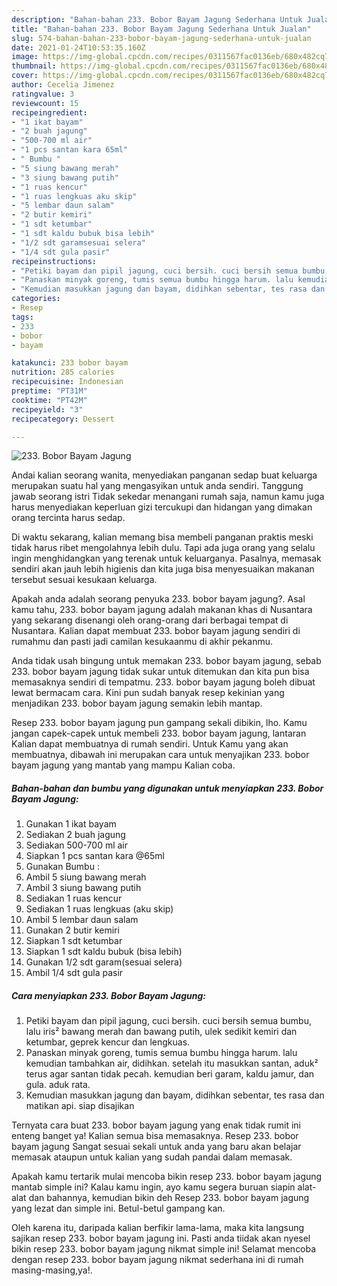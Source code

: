 ```yaml
---
description: "Bahan-bahan 233. Bobor Bayam Jagung Sederhana Untuk Jualan"
title: "Bahan-bahan 233. Bobor Bayam Jagung Sederhana Untuk Jualan"
slug: 574-bahan-bahan-233-bobor-bayam-jagung-sederhana-untuk-jualan
date: 2021-01-24T10:53:35.160Z
image: https://img-global.cpcdn.com/recipes/0311567fac0136eb/680x482cq70/233-bobor-bayam-jagung-foto-resep-utama.jpg
thumbnail: https://img-global.cpcdn.com/recipes/0311567fac0136eb/680x482cq70/233-bobor-bayam-jagung-foto-resep-utama.jpg
cover: https://img-global.cpcdn.com/recipes/0311567fac0136eb/680x482cq70/233-bobor-bayam-jagung-foto-resep-utama.jpg
author: Cecelia Jimenez
ratingvalue: 3
reviewcount: 15
recipeingredient:
- "1 ikat bayam"
- "2 buah jagung"
- "500-700 ml air"
- "1 pcs santan kara 65ml"
- " Bumbu "
- "5 siung bawang merah"
- "3 siung bawang putih"
- "1 ruas kencur"
- "1 ruas lengkuas aku skip"
- "5 lembar daun salam"
- "2 butir kemiri"
- "1 sdt ketumbar"
- "1 sdt kaldu bubuk bisa lebih"
- "1/2 sdt garamsesuai selera"
- "1/4 sdt gula pasir"
recipeinstructions:
- "Petiki bayam dan pipil jagung, cuci bersih. cuci bersih semua bumbu, lalu iris² bawang merah dan bawang putih, ulek sedikit kemiri dan ketumbar, geprek kencur dan lengkuas."
- "Panaskan minyak goreng, tumis semua bumbu hingga harum. lalu kemudian tambahkan air, didihkan. setelah itu masukkan santan, aduk² terus agar santan tidak pecah. kemudian beri garam, kaldu jamur, dan gula. aduk rata."
- "Kemudian masukkan jagung dan bayam, didihkan sebentar, tes rasa dan matikan api. siap disajikan"
categories:
- Resep
tags:
- 233
- bobor
- bayam

katakunci: 233 bobor bayam 
nutrition: 285 calories
recipecuisine: Indonesian
preptime: "PT31M"
cooktime: "PT42M"
recipeyield: "3"
recipecategory: Dessert

---
```



![233. Bobor Bayam Jagung](https://img-global.cpcdn.com/recipes/0311567fac0136eb/680x482cq70/233-bobor-bayam-jagung-foto-resep-utama.jpg)

Andai kalian seorang wanita, menyediakan panganan sedap buat keluarga merupakan suatu hal yang mengasyikan untuk anda sendiri. Tanggung jawab seorang istri Tidak sekedar menangani rumah saja, namun kamu juga harus menyediakan keperluan gizi tercukupi dan hidangan yang dimakan orang tercinta harus sedap.

Di waktu  sekarang, kalian memang bisa membeli panganan praktis meski tidak harus ribet mengolahnya lebih dulu. Tapi ada juga orang yang selalu ingin menghidangkan yang terenak untuk keluarganya. Pasalnya, memasak sendiri akan jauh lebih higienis dan kita juga bisa menyesuaikan makanan tersebut sesuai kesukaan keluarga. 



Apakah anda adalah seorang penyuka 233. bobor bayam jagung?. Asal kamu tahu, 233. bobor bayam jagung adalah makanan khas di Nusantara yang sekarang disenangi oleh orang-orang dari berbagai tempat di Nusantara. Kalian dapat membuat 233. bobor bayam jagung sendiri di rumahmu dan pasti jadi camilan kesukaanmu di akhir pekanmu.

Anda tidak usah bingung untuk memakan 233. bobor bayam jagung, sebab 233. bobor bayam jagung tidak sukar untuk ditemukan dan kita pun bisa memasaknya sendiri di tempatmu. 233. bobor bayam jagung boleh dibuat lewat bermacam cara. Kini pun sudah banyak resep kekinian yang menjadikan 233. bobor bayam jagung semakin lebih mantap.

Resep 233. bobor bayam jagung pun gampang sekali dibikin, lho. Kamu jangan capek-capek untuk membeli 233. bobor bayam jagung, lantaran Kalian dapat membuatnya di rumah sendiri. Untuk Kamu yang akan membuatnya, dibawah ini merupakan cara untuk menyajikan 233. bobor bayam jagung yang mantab yang mampu Kalian coba.

<!--inarticleads1-->

##### Bahan-bahan dan bumbu yang digunakan untuk menyiapkan 233. Bobor Bayam Jagung:

1. Gunakan 1 ikat bayam
1. Sediakan 2 buah jagung
1. Sediakan 500-700 ml air
1. Siapkan 1 pcs santan kara @65ml
1. Gunakan  Bumbu :
1. Ambil 5 siung bawang merah
1. Ambil 3 siung bawang putih
1. Sediakan 1 ruas kencur
1. Sediakan 1 ruas lengkuas (aku skip)
1. Ambil 5 lembar daun salam
1. Gunakan 2 butir kemiri
1. Siapkan 1 sdt ketumbar
1. Siapkan 1 sdt kaldu bubuk (bisa lebih)
1. Gunakan 1/2 sdt garam(sesuai selera)
1. Ambil 1/4 sdt gula pasir




<!--inarticleads2-->

##### Cara menyiapkan 233. Bobor Bayam Jagung:

1. Petiki bayam dan pipil jagung, cuci bersih. cuci bersih semua bumbu, lalu iris² bawang merah dan bawang putih, ulek sedikit kemiri dan ketumbar, geprek kencur dan lengkuas.
1. Panaskan minyak goreng, tumis semua bumbu hingga harum. lalu kemudian tambahkan air, didihkan. setelah itu masukkan santan, aduk² terus agar santan tidak pecah. kemudian beri garam, kaldu jamur, dan gula. aduk rata.
1. Kemudian masukkan jagung dan bayam, didihkan sebentar, tes rasa dan matikan api. siap disajikan




Ternyata cara buat 233. bobor bayam jagung yang enak tidak rumit ini enteng banget ya! Kalian semua bisa memasaknya. Resep 233. bobor bayam jagung Sangat sesuai sekali untuk anda yang baru akan belajar memasak ataupun untuk kalian yang sudah pandai dalam memasak.

Apakah kamu tertarik mulai mencoba bikin resep 233. bobor bayam jagung mantab simple ini? Kalau kamu ingin, ayo kamu segera buruan siapin alat-alat dan bahannya, kemudian bikin deh Resep 233. bobor bayam jagung yang lezat dan simple ini. Betul-betul gampang kan. 

Oleh karena itu, daripada kalian berfikir lama-lama, maka kita langsung sajikan resep 233. bobor bayam jagung ini. Pasti anda tiidak akan nyesel bikin resep 233. bobor bayam jagung nikmat simple ini! Selamat mencoba dengan resep 233. bobor bayam jagung nikmat sederhana ini di rumah masing-masing,ya!.

